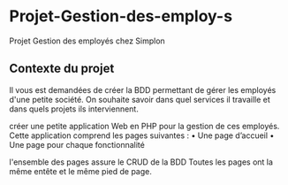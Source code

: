 # Projet-Gestion-des-employ-s
Projet Gestion des employés chez Simplon

<h2>Contexte du projet</h2>
<p>Il vous est demandées de créer la BDD permettant de gérer les employés d'une petite société. On souhaite savoir dans quel services il travaille et dans quels projets ils interviennent.

créer une petite application Web en PHP pour la gestion de ces employés. Cette application comprend les pages suivantes : • Une page d’accueil • Une page pour chaque fonctionnalité

l'ensemble des pages assure le CRUD de la BDD Toutes les pages ont la même entête et le même pied de page.</p>
